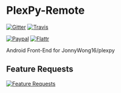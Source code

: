 # PlexPy-Remote

[![Gitter](https://badges.gitter.im/Join%20Chat.svg)](https://gitter.im/wcomartin/PlexPy-Remote?utm_source=badge&utm_medium=badge&utm_campaign=pr-badge) 
[![Travis](https://travis-ci.org/wcomartin/PlexPy-Remote.svg?branch=master)](https://travis-ci.org/wcomartin/PlexPy-Remote)

[![Paypal](https://img.shields.io/badge/paypal-donate-yellow.svg)](https://www.paypal.com/cgi-bin/webscr?cmd=_s-xclick&hosted_button_id=ADRXXSWUJF788)
[![Flattr](https://img.shields.io/badge/flattr-donate-yellow.svg)](https://flattr.com/profile/williamcomartin)

Android Front-End for JonnyWong16/plexpy

## Feature Requests

[![Feature Requests](http://feathub.com/wcomartin/PlexPy-Remote?format=svg)](http://feathub.com/wcomartin/PlexPy-Remote)
